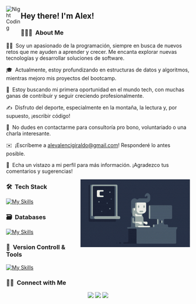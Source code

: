 <img alt="Night Coding" src="./assets/Hand%20Wave.gif" width='40' align="left"/><h2 align="left">Hey there! I'm Alex!</h2>

<!-- ## 👋 &nbsp;Hey there! I'm Alex-->

### 👨🏻‍💻 &nbsp;About Me
👨‍💻  Soy un apasionado de la programación, siempre en busca de nuevos retos que me ayuden a aprender y crecer. Me encanta explorar nuevas tecnologías y desarrollar soluciones de software.

🎓  Actualmente, estoy profundizando en estructuras de datos y algoritmos, mientras mejoro mis proyectos del bootcamp.

🌱  Estoy buscando mi primera oportunidad en el mundo tech, con muchas ganas de contribuir y seguir creciendo profesionalmente.

✍️  Disfruto del deporte, especialmente en la montaña, la lectura y, por supuesto, ¡escribir código!

💬  No dudes en contactarme para consultoría pro bono, voluntariado o una charla interesante.

✉️  ¡Escríbeme a alevalencigiraldo@gmail.com! Responderé lo antes posible.

📄  Echa un vistazo a mi perfil para más información. ¡Agradezco tus comentarios y sugerencias!

<img alt="Night Coding" src="https://raw.githubusercontent.com/AVS1508/AVS1508/master/assets/Night-Coding.gif" align="right"/>

### 🛠 &nbsp;Tech Stack

[![My Skills](https://skillicons.dev/icons?i=js,react,py,html,css,bootstrap,flask&theme=light)](https://skillicons.dev)

### 🗃 &nbsp;Databases

[![My Skills](https://skillicons.dev/icons?i=postgres,mysql&theme=light)](https://skillicons.dev)


### 🧰 &nbsp;Version Controll & Tools 
[![My Skills](https://skillicons.dev/icons?i=git,github,vscode,npm&theme=light)](https://skillicons.dev)


### 🤝🏻 &nbsp;Connect with Me

<p align="center">
<a href="https://www.linkedin.com/in/alevalencia/"><img src="https://img.shields.io/badge/-alevalencia-0077B5?style=flat&logo=Linkedin&logoColor=white"/></a>
<a href="mailto:alevalencigiraldol@gmail.com"><img src="https://img.shields.io/badge/-alevalenci@gmail.com-D14836?style=flat&logo=Gmail&logoColor=white"/></a>
<a href="https://www.instagram.com/alecvalenc/"><img src="https://img.shields.io/badge/-alecvalenc-E4405F?style=flat&logo=Instagram&logoColor=white"/></a>
</p>

